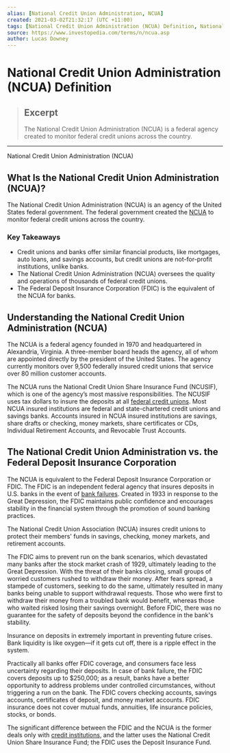 ```yaml
---
alias: [National Credit Union Administration, NCUA]
created: 2021-03-02T21:32:17 (UTC +11:00)
tags: [National Credit Union Administration (NCUA) Definition, National Credit Union Administration (NCUA)]
source: https://www.investopedia.com/terms/n/ncua.asp
author: Lucas Downey
---
```


# National Credit Union Administration (NCUA) Definition

> ## Excerpt
> The National Credit Union Administration (NCUA) is a federal agency created to monitor federal credit unions across the country.

---

National Credit Union Administration (NCUA)
## What Is the National Credit Union Administration (NCUA)?

The National Credit Union Administration (NCUA) is an agency of the United States federal government. The federal government created the [NCUA](https://www.ncua.gov/) to monitor federal credit unions across the country.

### Key Takeaways

-   Credit unions and banks offer similar financial products, like mortgages, auto loans, and savings accounts, but credit unions are not-for-profit institutions, unlike banks. 
-   The National Credit Union Administration (NCUA) oversees the quality and operations of thousands of federal credit unions. 
-   The Federal Deposit Insurance Corporation (FDIC) is the equivalent of the NCUA for banks. 

## Understanding the National Credit Union Administration (NCUA)

The NCUA is a federal agency founded in 1970 and headquartered in Alexandria, Virginia. A three-member board heads the agency, all of whom are appointed directly by the president of the United States. The agency currently monitors over 9,500 federally insured credit unions that service over 80 million customer accounts.

The NCUA runs the National Credit Union Share Insurance Fund (NCUSIF), which is one of the agency’s most massive responsibilities. The NCUSIF uses tax dollars to insure the deposits at all [federal credit unions](https://www.investopedia.com/terms/f/federal-credit-union-fcu.asp). Most NCUA insured institutions are federal and state-chartered credit unions and savings banks. Accounts insured in NCUA insured institutions are savings, share drafts or checking, money markets, share certificates or CDs, Individual Retirement Accounts, and Revocable Trust Accounts.

## The National Credit Union Administration vs. the Federal Deposit Insurance Corporation

The NCUA is equivalent to the Federal Deposit Insurance Corporation or FDIC. The FDIC is an independent federal agency that insures deposits in U.S. banks in the event of [bank failures](https://www.investopedia.com/terms/b/bank-failure.asp). Created in 1933 in response to the Great Depression, the FDIC maintains public confidence and encourages stability in the financial system through the promotion of sound banking practices.

The National Credit Union Association (NCUA) insures credit unions to protect their members' funds in savings, checking, money markets, and retirement accounts.

The FDIC aims to prevent run on the bank scenarios, which devastated many banks after the stock market crash of 1929, ultimately leading to the Great Depression. With the threat of their banks closing, small groups of worried customers rushed to withdraw their money. After fears spread, a stampede of customers, seeking to do the same, ultimately resulted in many banks being unable to support withdrawal requests. Those who were first to withdraw their money from a troubled bank would benefit, whereas those who waited risked losing their savings overnight. Before FDIC, there was no guarantee for the safety of deposits beyond the confidence in the bank's stability.

Insurance on deposits in extremely important in preventing future crises. Bank liquidity is like oxygen—if it gets cut off, there is a ripple effect in the system.

Practically all banks offer FDIC coverage, and consumers face less uncertainty regarding their deposits. In case of bank failure, the FDIC covers deposits up to $250,000; as a result, banks have a better opportunity to address problems under controlled circumstances, without triggering a run on the bank. The FDIC covers checking accounts, savings accounts, certificates of deposit, and money market accounts. FDIC insurance does not cover mutual funds, annuities, life insurance policies, stocks, or bonds.

The significant difference between the FDIC and the NCUA is the former deals only with [credit institutions](https://www.investopedia.com/terms/c/creditunion.asp), and the latter uses the National Credit Union Share Insurance Fund; the FDIC uses the Deposit Insurance Fund.
